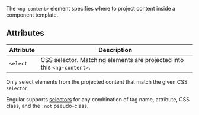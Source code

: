 The `<ng-content>` element specifies where to project content inside a component template.

## Attributes 

| Attribute     | Description                                                             |
|---------------|-------------------------------------------------------------------------|
| `select`      | CSS selector. Matching elements are projected into this `<ng-content>`. |

Only select elements from the projected content that match the given CSS `selector`.

Engular supports [selectors](https://developer.mozilla.org/docs/Web/CSS/CSS_Selectors) for any
combination of tag name, attribute, CSS class, and the `:not` pseudo-class.
